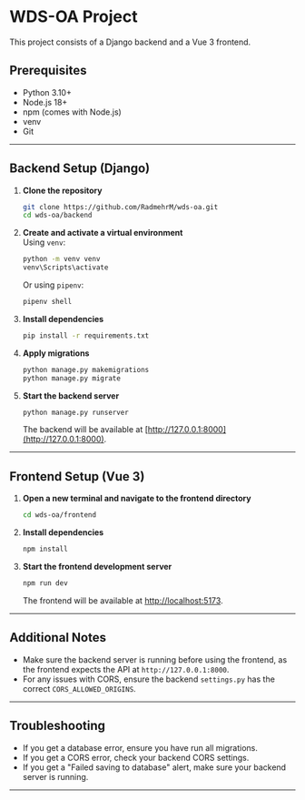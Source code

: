 # WDS-OA Project

This project consists of a Django backend and a Vue 3 frontend.

## Prerequisites

- Python 3.10+
- Node.js 18+
- npm (comes with Node.js)
- venv
- Git

---

## Backend Setup (Django)

1. **Clone the repository**  
   ```sh
   git clone https://github.com/RadmehrM/wds-oa.git
   cd wds-oa/backend
   ```

2. **Create and activate a virtual environment**  
   Using `venv`:
   ```sh
   python -m venv venv
   venv\Scripts\activate
   ```
   Or using `pipenv`:
   ```sh
   pipenv shell
   ```

3. **Install dependencies**  
   ```sh
   pip install -r requirements.txt
   ```

4. **Apply migrations**  
   ```sh
   python manage.py makemigrations
   python manage.py migrate
   ```

5. **Start the backend server**  
   ```sh
   python manage.py runserver
   ```
   The backend will be available at [http://127.0.0.1:8000](http://127.0.0.1:8000).

---

## Frontend Setup (Vue 3)

1. **Open a new terminal and navigate to the frontend directory**  
   ```sh
   cd wds-oa/frontend
   ```

2. **Install dependencies**  
   ```sh
   npm install
   ```

3. **Start the frontend development server**  
   ```sh
   npm run dev
   ```
   The frontend will be available at [http://localhost:5173](http://localhost:5173).

---

## Additional Notes

- Make sure the backend server is running before using the frontend, as the frontend expects the API at `http://127.0.0.1:8000`.
- For any issues with CORS, ensure the backend `settings.py` has the correct `CORS_ALLOWED_ORIGINS`.

---

## Troubleshooting

- If you get a database error, ensure you have run all migrations.
- If you get a CORS error, check your backend CORS settings.
- If you get a "Failed saving to database" alert, make sure your backend server is running.

---

